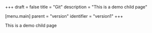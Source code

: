 +++
draft = false
title = "Git"
description = "This is a demo child page"

[menu.main]
parent = "version"
identifier = "version1"
+++

This is a demo child page
